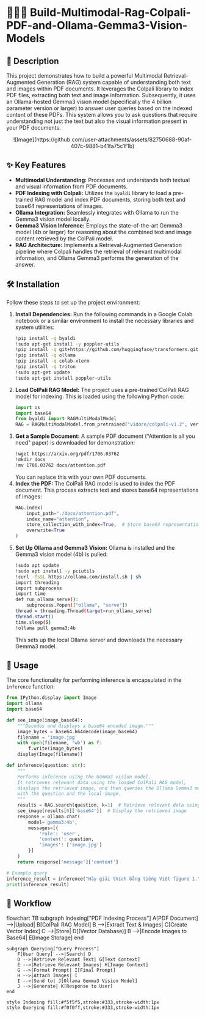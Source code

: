 # 📁🧠👀 Build-Multimodal-Rag-Colpali-PDF-and-Ollama-Gemma3-Vision-Models

## 📝 Description
This project demonstrates how to build a powerful Multimodal Retrieval-Augmented Generation (RAG) system capable of understanding both text and images within PDF documents. It leverages the Colpali library to index PDF files, extracting both text and image information. Subsequently, it uses an Ollama-hosted Gemma3 vision model (specifically the 4 billion parameter version or larger) to answer user queries based on the indexed content of these PDFs. This system allows you to ask questions that require understanding not just the text but also the visual information present in your PDF documents.

<div align="center">
  ![Image](https://github.com/user-attachments/assets/82750688-90af-407c-9881-b41fa75c1f1b)
</div>

## ✨ Key Features
* **Multimodal Understanding:** Processes and understands both textual and visual information from PDF documents.
* **PDF Indexing with Colpali:** Utilizes the `byaldi` library to load a pre-trained RAG model and index PDF documents, storing both text and base64 representations of images.
* **Ollama Integration:** Seamlessly integrates with Ollama to run the Gemma3 vision model locally.
* **Gemma3 Vision Inference:** Employs the state-of-the-art Gemma3 model (4b or larger) for reasoning about the combined text and image content retrieved by the ColPali model.
* **RAG Architecture:** Implements a Retrieval-Augmented Generation pipeline where Colpali handles the retrieval of relevant multimodal information, and Ollama Gemma3 performs the generation of the answer.

## 🛠️ Installation
Follow these steps to set up the project environment:
1.  **Install Dependencies:**
    Run the following commands in a Google Colab notebook or a similar environment to install the necessary libraries and system utilities:
    ```bash
    !pip install -q byaldi
    !sudo apt-get install -y poppler-utils
    !pip install -q git+https://github.com/huggingface/transformers.git qwen-vl-utils flash-attn optimum auto-gptq bitsandbytes
    !pip install -q ollama
    !pip install -q colab-xterm
    !pip install -q triton
    !sudo apt-get update
    !sudo apt-get install poppler-utils
    ```
2.  **Load ColPali RAG Model:**
    The project uses a pre-trained ColPali RAG model for indexing. This is loaded using the following Python code:
    ```python
    import os
    import base64
    from byaldi import RAGMultiModalModel
    RAG = RAGMultiModalModel.from_pretrained("vidore/colpali-v1.2", verbose=1)
    ```
3.  **Get a Sample Document:**
    A sample PDF document ("Attention is all you need" paper) is downloaded for demonstration:
    ```bash
    !wget https://arxiv.org/pdf/1706.03762
    !mkdir docs
    !mv 1706.03762 docs/attention.pdf
    ```
    You can replace this with your own PDF documents.
4.  **Index the PDF:**
    The ColPali RAG model is used to index the PDF document. This process extracts text and stores base64 representations of images:
    ```python
    RAG.index(
        input_path="./docs/attention.pdf",
        index_name="attention",
        store_collection_with_index=True,  # Store base64 representation of images
        overwrite=True
    )
    ```
5.  **Set Up Ollama and Gemma3 Vision:**
    Ollama is installed and the Gemma3 vision model (4b) is pulled:
    ```bash
    !sudo apt update
    !sudo apt install -y pciutils
    !curl -fsSL https://ollama.com/install.sh | sh
    import threading
    import subprocess
    import time
    def run_ollama_serve():
        subprocess.Popen(["ollama", "serve"])
    thread = threading.Thread(target=run_ollama_serve)
    thread.start()
    time.sleep(5)
    !ollama pull gemma3:4b
    ```
    This sets up the local Ollama server and downloads the necessary Gemma3 model.

## 🚀 Usage
The core functionality for performing inference is encapsulated in the `inference` function:
```python
from IPython.display import Image
import ollama
import base64

def see_image(image_base64):
    """Decodes and displays a base64 encoded image."""
    image_bytes = base64.b64decode(image_base64)
    filename = 'image.jpg'
    with open(filename, 'wb') as f:
        f.write(image_bytes)
    display(Image(filename))

def inference(question: str):
    """
    Performs inference using the Gemma3 vision model.
    It retrieves relevant data using the loaded ColPali RAG model,
    displays the retrieved image, and then queries the Ollama Gemma3 model
    with the question and the local image.
    """
    results = RAG.search(question, k=1)  # Retrieve relevant data using ColPali
    see_image(results[0]['base64'])  # Display the retrieved image
    response = ollama.chat(
        model='gemma3:4b',
        messages=[{
            'role': 'user',
            'content': question,
            'images': ['image.jpg']
        }]
    )
    return response['message']['content']

# Example query
inference_result = inference("Hãy giải thích bằng tiếng Việt figure 1.")
print(inference_result)
```

## 🔄 Workflow
  
flowchart TB
    subgraph Indexing["PDF Indexing Process"]
        A[PDF Document] -->|Upload| B[ColPali RAG Model]
        B -->|Extract Text & Images| C[Create Vector Index]
        C -->|Store| D[(Vector Database)]
        B -->|Encode Images to Base64| E[Image Storage]
    end
    
    subgraph Querying["Query Process"]
        F[User Query] -->|Search| D
        D -->|Retrieve Relevant Text| G[Text Context]
        E -->|Retrieve Relevant Images| H[Image Context]
        G -->|Format Prompt| I[Final Prompt]
        H -->|Attach Images| I
        I -->|Send to| J[Ollama Gemma3 Vision Model]
        J -->|Generate| K[Response to User]
    end
    
    style Indexing fill:#f5f5f5,stroke:#333,stroke-width:1px
    style Querying fill:#f0f0ff,stroke:#333,stroke-width:1px
